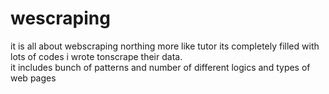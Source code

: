# wescraping
it is all about webscraping northing more like tutor its completely filled with lots of codes i wrote tonscrape their data.\
it includes bunch of patterns and number of different logics and types of web pages
